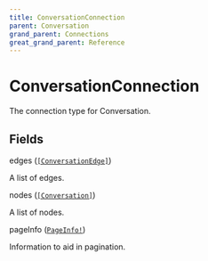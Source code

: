 ```yaml
---
title: ConversationConnection
parent: Conversation
grand_parent: Connections
great_grand_parent: Reference
---
```


# ConversationConnection

The connection type for Conversation.

## Fields

<div class="field-entry ">
  <span id="edges" class="field-name anchored">edges (<code><a href="/docs/reference/connection_type/conversation/conversation_edge">[ConversationEdge]</a></code>)</span>

  <div class="description-wrapper">
   <p>A list of edges.</p>

  </div>
</div>

<div class="field-entry ">
  <span id="nodes" class="field-name anchored">nodes (<code><a href="/docs/reference/interface/conversation">[Conversation]</a></code>)</span>

  <div class="description-wrapper">
   <p>A list of nodes.</p>

  </div>
</div>

<div class="field-entry ">
  <span id="page_info" class="field-name anchored">pageInfo (<code><a href="/docs/reference/object/page_info">PageInfo!</a></code>)</span>

  <div class="description-wrapper">
   <p>Information to aid in pagination.</p>

  </div>
</div>

